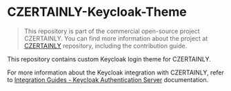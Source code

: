 # CZERTAINLY-Keycloak-Theme

> This repository is part of the commercial open-source project CZERTAINLY. You can find more information about the project at [CZERTAINLY](https://github.com/3KeyCompany/CZERTAINLY) repository, including the contribution guide.

This repository contains custom Keycloak login theme for CZERTAINLY.

For more information about the Keycloak integration with CZERTAINLY, refer to [Integration Guides - Keycloak Authentication Server](#) documentation.